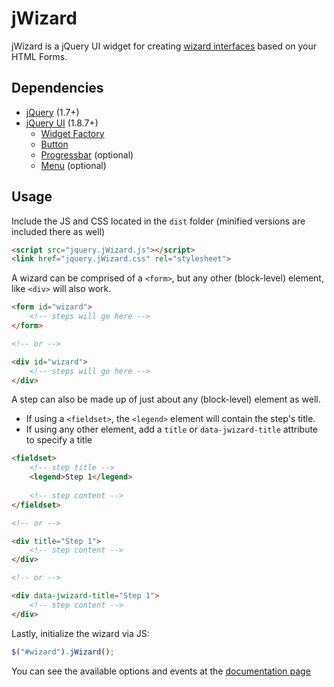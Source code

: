 # jWizard

jWizard is a jQuery UI widget for creating
[wizard interfaces](http://en.wikipedia.org/wiki/Wizard_(software))
based on your HTML Forms.

## Dependencies

 * [jQuery](http://jquery.com/) (1.7+)
 * [jQuery UI](http://jqueryui.com/) (1.8.7+)
    * [Widget Factory](http://api.jqueryui.com/jQuery.widget/)
    * [Button](http://api.jqueryui.com/button/)
    * [Progressbar](http://api.jqueryui.com/progressbar/) (optional)
    * [Menu](http://api.jqueryui.com/menu/) (optional)

## Usage

Include the JS and CSS located in the `dist` folder (minified versions are 
included there as well)

```html
<script src="jquery.jWizard.js"></script>
<link href="jquery.jWizard.css" rel="stylesheet">
```

A wizard can be comprised of a `<form>`, but any other (block-level) element,
like `<div>` will also work.

```html
<form id="wizard">
    <!-- steps will go here -->
</form>

<!-- or -->

<div id="wizard">
    <!-- steps will go here -->
</div>
```

A step can also be made up of just about any (block-level) element as well.

 * If using a `<fieldset>`, the `<legend>` element will contain the step's title.
 * If using any other element, add a `title` or `data-jwizard-title` attribute 
   to specify a title

```html
<fieldset>
    <!-- step title -->
    <legend>Step 1</legend>
    
    <!-- step content -->
</fieldset>

<!-- or -->

<div title="Step 1">
    <!-- step content -->
</div>

<!-- or -->

<div data-jwizard-title="Step 1">
    <!-- step content -->
</div>
```

Lastly, initialize the wizard via JS:

```javascript
$("#wizard").jWizard();
```

You can see the available options and events at the
[documentation page](http://dbarnes.info/jWizard)
